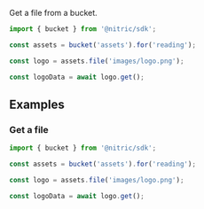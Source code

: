 Get a file from a bucket.

```javascript
import { bucket } from '@nitric/sdk';

const assets = bucket('assets').for('reading');

const logo = assets.file('images/logo.png');

const logoData = await logo.get();
```

## Examples

### Get a file

```javascript
import { bucket } from '@nitric/sdk';

const assets = bucket('assets').for('reading');

const logo = assets.file('images/logo.png');

const logoData = await logo.get();
```

